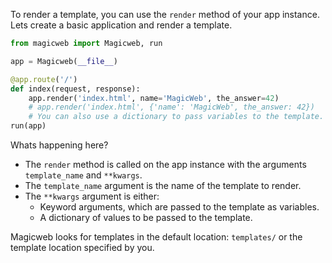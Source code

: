 To render a template, you can use the `render` method of your app instance. Lets create a basic application and render a template.

```python
from magicweb import Magicweb, run

app = Magicweb(__file__)

@app.route('/')
def index(request, response):
    app.render('index.html', name='MagicWeb', the_answer=42)
    # app.render('index.html', {'name': 'MagicWeb', the_answer: 42})
    # You can also use a dictionary to pass variables to the template.
run(app)
```

Whats happening here?

* The `render` method is called on the app instance with the arguments `template_name` and `**kwargs`.
* The `template_name` argument is the name of the template to render.
* The `**kwargs` argument is either:
  * Keyword arguments, which are passed to the template as variables.
  * A dictionary of values to be passed to the template.

Magicweb looks for templates in the default location: `templates/` or the template location specified by you.
